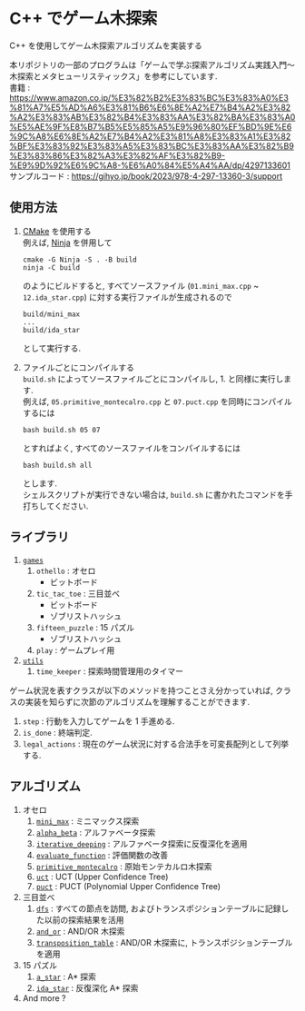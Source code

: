 # C++ でゲーム木探索
C++ を使用してゲーム木探索アルゴリズムを実装する

本リポジトリの一部のプログラムは「ゲームで学ぶ探索アルゴリズム実践入門〜木探索とメタヒューリスティックス」を参考にしています.  
書籍 : https://www.amazon.co.jp/%E3%82%B2%E3%83%BC%E3%83%A0%E3%81%A7%E5%AD%A6%E3%81%B6%E6%8E%A2%E7%B4%A2%E3%82%A2%E3%83%AB%E3%82%B4%E3%83%AA%E3%82%BA%E3%83%A0%E5%AE%9F%E8%B7%B5%E5%85%A5%E9%96%80%EF%BD%9E%E6%9C%A8%E6%8E%A2%E7%B4%A2%E3%81%A8%E3%83%A1%E3%82%BF%E3%83%92%E3%83%A5%E3%83%BC%E3%83%AA%E3%82%B9%E3%83%86%E3%82%A3%E3%82%AF%E3%82%B9-%E9%9D%92%E6%9C%A8-%E6%A0%84%E5%A4%AA/dp/4297133601  
サンプルコード : https://gihyo.jp/book/2023/978-4-297-13360-3/support

## 使用方法
1. [CMake](https://cmake.org/) を使用する  
    例えば, [Ninja](https://ninja-build.org/) を併用して  
    ```
    cmake -G Ninja -S . -B build
    ninja -C build
    ```
    のようにビルドすると, すべてソースファイル (`01.mini_max.cpp` ~ `12.ida_star.cpp`) に対する実行ファイルが生成されるので  
    ```
    build/mini_max
    ...
    build/ida_star
    ```
    として実行する.

2. ファイルごとにコンパイルする  
    `build.sh` によってソースファイルごとにコンパイルし, 1. と同様に実行します.  
    例えば, `05.primitive_montecalro.cpp` と `07.puct.cpp` を同時にコンパイルするには
    ```
    bash build.sh 05 07
    ```
    とすればよく, すべてのソースファイルをコンパイルするには
    ```
    bash build.sh all
    ```
    とします.  
    シェルスクリプトが実行できない場合は, `build.sh` に書かれたコマンドを手打ちしてください.

## ライブラリ
1. [`games`](https://github.com/Fran-0816/game_tree_search/tree/main/games)
   1. `othello` : オセロ
      - ビットボード
   2. `tic_tac_toe` : 三目並べ
      - ビットボード
      - ゾブリストハッシュ
   3. `fifteen_puzzle` : 15 パズル
      - ゾブリストハッシュ
   4. `play` : ゲームプレイ用
1. [`utils`](https://github.com/Fran-0816/game_tree_search/tree/main/utils)
   1. `time_keeper` : 探索時間管理用のタイマー

ゲーム状況を表すクラスが以下のメソッドを持つことさえ分かっていれば, クラスの実装を知らずに次節のアルゴリズムを理解することができます.
1. `step` : 行動を入力してゲームを 1 手進める.
2. `is_done` : 終端判定.
3. `legal_actions` : 現在のゲーム状況に対する合法手を可変長配列として列挙する.

## アルゴリズム
1. オセロ
   1. [`mini_max`](https://github.com/Fran-0816/game_tree_search/blob/main/01.mini_max.cpp) : ミニマックス探索
   2. [`alpha_beta`](https://github.com/Fran-0816/game_tree_search/blob/main/02.alpha_beta.cpp) : アルファベータ探索
   3. [`iterative_deeping`](https://github.com/Fran-0816/game_tree_search/blob/main/03.iterative_deeping.cpp) : アルファベータ探索に反復深化を適用
   4. [`evaluate_function`](https://github.com/Fran-0816/game_tree_search/blob/main/04.evaluate_function.cpp) : 評価関数の改善
   5. [`primitive_montecalro`](https://github.com/Fran-0816/game_tree_search/blob/main/05.primitive_montecalro.cpp) : 原始モンテカルロ木探索
   6. [`uct`](https://github.com/Fran-0816/game_tree_search/blob/main/06.uct.cpp) : UCT (Upper Confidence Tree)
   7. [`puct`](https://github.com/Fran-0816/game_tree_search/blob/main/07.puct.cpp) : PUCT (Polynomial Upper Confidence Tree)
2. 三目並べ
   1. [`dfs`](https://github.com/Fran-0816/game_tree_search/blob/main/08.dfs.cpp) : すべての節点を訪問, およびトランスポジションテーブルに記録した以前の探索結果を活用
   2. [`and_or`](https://github.com/Fran-0816/game_tree_search/blob/main/09.and_or.cpp) : AND/OR 木探索
   3. [`transposition_table`](https://github.com/Fran-0816/game_tree_search/blob/main/10.transposition_table.cpp) : AND/OR 木探索に, トランスポジションテーブルを適用
3. 15 パズル
   1. [`a_star`](https://github.com/Fran-0816/game_tree_search/blob/main/11.a_star.cpp) : A* 探索
   2. [`ida_star`](https://github.com/Fran-0816/game_tree_search/blob/main/12.ida_star.cpp) : 反復深化 A* 探索
4. And more ?
